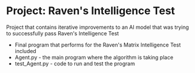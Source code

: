 # Project: Raven's Intelligence Test
Project that contains iterative improvements to an AI model that was trying to successfully pass Raven's Intelligence Test
- Final program that performs for the Raven's Matrix Intelligence Test included
- Agent.py - the main program where the algorithm is taking place
- test_Agent.py - code to run and test the program
